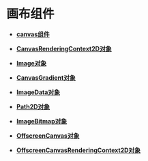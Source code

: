 # 画布组件<a name="ZH-CN_TOPIC_0000001209412139"></a>

-   **[canvas组件](js-components-canvas-canvas.md)**  

-   **[CanvasRenderingContext2D对象](js-components-canvas-canvasrenderingcontext2d.md)**  

-   **[Image对象](js-components-canvas-image.md)**  

-   **[CanvasGradient对象](js-components-canvas-canvasgradient.md)**  

-   **[ImageData对象](js-components-canvas-imagedata.md)**  

-   **[Path2D对象](js-components-canvas-path2d.md)**  

-   **[ImageBitmap对象](js-components-canvas-imagebitmap.md)**  

-   **[OffscreenCanvas对象](js-components-canvas-offscreencanvas.md)**  

-   **[OffscreenCanvasRenderingContext2D对象](js-components-canvas-offscreencanvasrenderingcontext2d.md)**  


